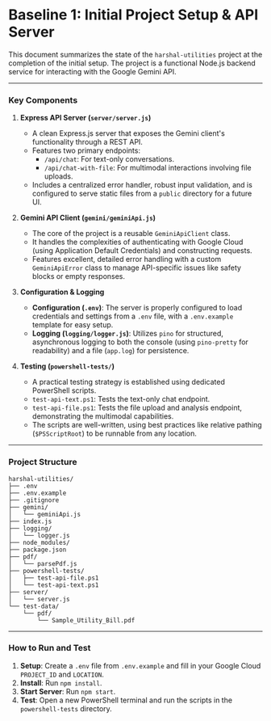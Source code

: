 # Baseline 1: Initial Project Setup & API Server

This document summarizes the state of the `harshal-utilities` project at the completion of the initial setup. The project is a functional Node.js backend service for interacting with the Google Gemini API.

---

### Key Components

1.  **Express API Server (`server/server.js`)**
    *   A clean Express.js server that exposes the Gemini client's functionality through a REST API.
    *   Features two primary endpoints:
        *   `/api/chat`: For text-only conversations.
        *   `/api/chat-with-file`: For multimodal interactions involving file uploads.
    *   Includes a centralized error handler, robust input validation, and is configured to serve static files from a `public` directory for a future UI.

2.  **Gemini API Client (`gemini/geminiApi.js`)**
    *   The core of the project is a reusable `GeminiApiClient` class.
    *   It handles the complexities of authenticating with Google Cloud (using Application Default Credentials) and constructing requests.
    *   Features excellent, detailed error handling with a custom `GeminiApiError` class to manage API-specific issues like safety blocks or empty responses.

3.  **Configuration & Logging**
    *   **Configuration (`.env`)**: The server is properly configured to load credentials and settings from a `.env` file, with a `.env.example` template for easy setup.
    *   **Logging (`logging/logger.js`)**: Utilizes `pino` for structured, asynchronous logging to both the console (using `pino-pretty` for readability) and a file (`app.log`) for persistence.

4.  **Testing (`powershell-tests/`)**
    *   A practical testing strategy is established using dedicated PowerShell scripts.
    *   `test-api-text.ps1`: Tests the text-only chat endpoint.
    *   `test-api-file.ps1`: Tests the file upload and analysis endpoint, demonstrating the multimodal capabilities.
    *   The scripts are well-written, using best practices like relative pathing (`$PSScriptRoot`) to be runnable from any location.

---

### Project Structure

```
harshal-utilities/
├── .env
├── .env.example
├── .gitignore
├── gemini/
│   └── geminiApi.js
├── index.js
├── logging/
│   └── logger.js
├── node_modules/
├── package.json
├── pdf/
│   └── parsePdf.js
├── powershell-tests/
│   ├── test-api-file.ps1
│   └── test-api-text.ps1
├── server/
│   └── server.js
└── test-data/
    └── pdf/
        └── Sample_Utility_Bill.pdf
```

---

### How to Run and Test

1.  **Setup**: Create a `.env` file from `.env.example` and fill in your Google Cloud `PROJECT_ID` and `LOCATION`.
2.  **Install**: Run `npm install`.
3.  **Start Server**: Run `npm start`.
4.  **Test**: Open a new PowerShell terminal and run the scripts in the `powershell-tests` directory.